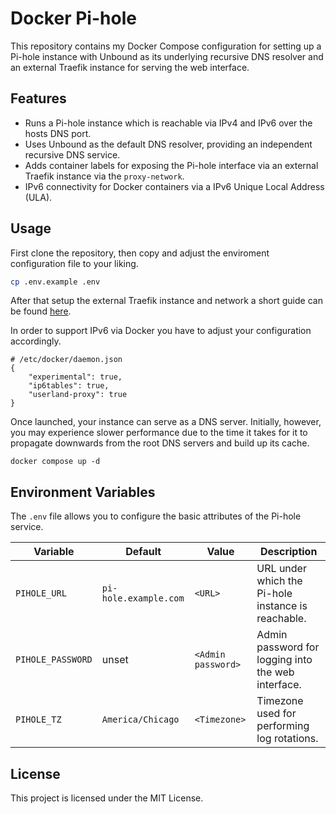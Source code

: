 # Docker Pi-hole
This repository contains my Docker Compose configuration for setting up a Pi-hole instance with Unbound as its underlying recursive DNS resolver and an external Traefik instance for serving the web interface.

## Features
* Runs a Pi-hole instance which is reachable via IPv4 and IPv6 over the hosts DNS port.
* Uses Unbound as the default DNS resolver, providing an independent recursive DNS service.
* Adds container labels for exposing the Pi-hole interface via an external Traefik instance via the `proxy-network`.
* IPv6 connectivity for Docker containers via a IPv6 Unique Local Address (ULA).

## Usage
First clone the repository, then copy and adjust the enviroment configuration file to your liking.
```bash
cp .env.example .env
```

After that setup the external Traefik instance and network a short guide can be found [here](https://github.com/saiba-tenpura/traefik-proxy).

In order to support IPv6 via Docker you have to adjust your configuration accordingly.
```
# /etc/docker/daemon.json
{
    "experimental": true,
    "ip6tables": true,
    "userland-proxy": true
}
```

Once launched, your instance can serve as a DNS server. Initially, however, you may experience slower performance due to the time it takes for it to propagate downwards from the root DNS servers and build up its cache.
```
docker compose up -d
```

## Environment Variables
The `.env` file allows you to configure the basic attributes of the Pi-hole service.

| Variable          | Default               | Value              | Description                                        |
| ----------------- | --------------------- | ------------------ | -------------------------------------------------- |
| `PIHOLE_URL`      | `pi-hole.example.com` | `<URL>`            | URL under which the Pi-hole instance is reachable. |
| `PIHOLE_PASSWORD` | unset                 | `<Admin password>` | Admin password for logging into the web interface. |
| `PIHOLE_TZ`       | `America/Chicago`     | `<Timezone>`       | Timezone used for performing log rotations.        |

## License
This project is licensed under the MIT License.
